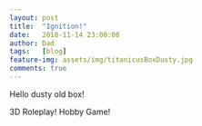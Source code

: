 ```yaml
---
layout: post
title:  "Ignition!"
date:   2018-11-14 23:00:00
author: Dad
tags:	[blog]
feature-img: assets/img/titanicusBoxDusty.jpg
comments: true
---
```


Hello dusty old box!

3D Roleplay! Hobby Game!

